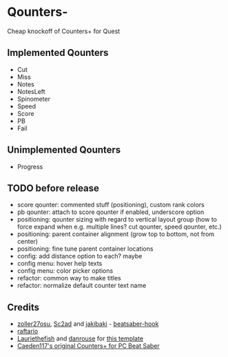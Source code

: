 # Qounters-

Cheap knockoff of Counters+ for Quest

## Implemented Qounters
- Cut
- Miss
- Notes
- NotesLeft
- Spinometer
- Speed
- Score
- PB
- Fail

## Unimplemented Qounters
- Progress

## TODO before release
- score qounter: commented stuff (positioning), custom rank colors
- pb qounter: attach to score qounter if enabled, underscore option
- positioning: qounter sizing with regard to vertical layout group (how to force expand when e.g. multiple lines? cut qounter, speed qounter, etc.)
- positioning: parent container alignment (grow top to bottom, not from center)
- positioning: fine tune parent container locations
- config: add distance option to each? maybe
- config menu: hover help texts
- config menu: color picker options
- refactor: common way to make titles
- refactor: normalize default counter text name

## Credits

* [zoller27osu](https://github.com/zoller27osu), [Sc2ad](https://github.com/Sc2ad) and [jakibaki](https://github.com/jakibaki) - [beatsaber-hook](https://github.com/sc2ad/beatsaber-hook)
* [raftario](https://github.com/raftario)
* [Lauriethefish](https://github.com/Lauriethefish) and [danrouse](https://github.com/danrouse) for [this template](https://github.com/Lauriethefish/quest-mod-template)
* [Caeden117's original Counters+ for PC Beat Saber](https://github.com/Caeden117/CountersPlus)
